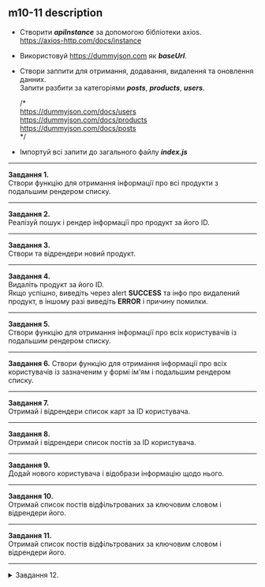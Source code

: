 ## m10-11 description  

- Створити ***apiInstance*** за допомогою бібліотеки axios.  
https://axios-http.com/docs/instance

- Використовуй https://dummyjson.com як ***baseUrl***.

- Створи заппити для отримання, додавання, видалення та оновлення данних.  
  Запити разбити за категоріями ***posts***, ***products***, ***users***.

  /*  
    https://dummyjson.com/docs/users  
    https://dummyjson.com/docs/products  
    https://dummyjson.com/docs/posts  
  */

- Імпортуй всі запити до загального файлу ***index.js***

---
**Завдання 1.**  
Створи функцію для отримання інформації про всі продукти з подальшим рендером списку.

---
**Завдання 2.**  
Реалізуй пошук і рендер інформації про продукт за його ID.

---
**Завдання 3.**  
Створи та відрендери новий продукт.

---
**Завдання 4.**  
Видаліть продукт за його ID.  
Якщо успішно, виведіть через alert **SUCCESS** та інфо
про видалений продукт, в іншому разі виведіть **ERROR** і причину помилки.

---
**Завдання 5.**  
Створи функцію для отримання інформації про всіх користувачів із подальшим рендером списку.

---
**Завдання 6.**
Створи функцію для отримання інформації про всіх користувачів із зазначеним у формі ім'ям і подальшим рендером списку.

---
**Завдання 7.**  
Отримай і відрендери список карт за ID користувача.

---
**Завдання 8.**  
Отримай і відрендери список постів за ID користувача.

---
**Завдання 9.**  
Додай нового користувача і відобрази інформацію щодо нього.

---
**Завдання 10.**  
Отримай список постів відфільтрованих за ключовим словом і відрендери його.

---
**Завдання 11.**  
Отримай список постів відфільтрованих за ключовим словом і відрендери його.

---
<details>
**<summary>Завдання 12.</summary>**

Отримай і відрендери список усіх постів.  
Поруч із кожним постом має бути кнопка "змінити".  
Кнопка відкриває форму з полями для зміни. При сабміті та в разі успішного запиту має оновитися інформація про поточний пост.
</details>